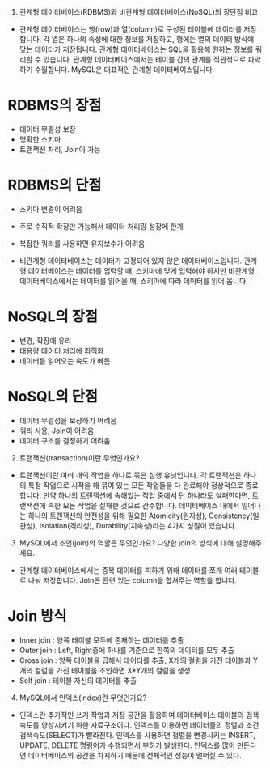 1. 관계형 데이터베이스(RDBMS)와 비관계형 데이터베이스(NoSQL)의 장단점 비교

- 관계형 데이터베이스는 행(row)과 열(column)로 구성된 테이블에 데이터를 저장합니다. 각 열은 하나의 속성에 대한 정보를 저장하고, 행에는 열의 데이터 방식에 맞는 데이터가 저장됩니다. 관계형 데이터베이스는 SQL을 활용해 원하는 정보를 쿼리할 수 있습니다. 관계형 데이터베이스에서는 테이블 간의 관계를 직관적으로 파악하기 수월합니다. MySQL은 대표적인 관계형 데이터베이스입니다.

# RDBMS의 장점
- 데이터 무결성 보장
- 명확한 스키마
- 트랜잭션 처리, Join이 가능
# RDBMS의 단점
- 스키마 변경이 어려움
- 주로 수직적 확장만 가능해서 데이터 처리량 성장에 한계
- 복잡한 쿼리를 사용하면 유지보수가 어려움

- 비관계형 데이터베이스는 데이터가 고정되어 있지 않은 데이터베이스입니다. 관계형 데이터베이스는 데이터를 입력할 때, 스키마에 맞게 입력해야 하지만 비관계형 데이터베이스에서는 데이터를 읽어올 때, 스키마에 따라 데이터를 읽어 옵니다.

# NoSQL의 장점
- 변경, 확장에 유리
- 대용량 데이터 처리에 최적화
- 데이터를 읽어오는 속도가 빠름
# NoSQL의 단점
- 데이터 무결성을 보장하기 어려움
- 쿼리 사용, Join이 어려움
- 데이터 구조를 결정하기 어려움

2. 트랜잭션(transaction)이란 무엇인가요?

- 트랜잭션이란 여러 개의 작업을 하나로 묶은 실행 유닛입니다. 각 트랜잭션은 하나의 특정 작업으로 시작을 해 묶여 있는 모든 작업들을 다 완료해야 정상적으로 종료합니다. 만약 하나의 트랜잭션에 속해있는 작업 중에서 단 하나라도 실패한다면, 트랜잭션에 속한 모든 작업을 실패한 것으로 간주합니다. 데이터베이스 내에서 일어나는 하나의 트랜잭션의 안전성을 위해 필요한 Atomicity(원자성), Consistency(일관성), Isolation(격리성), Durability(지속성)라는 4가지 성질이 있습니다.

3. MySQL에서 조인(join)의 역할은 무엇인가요? 다양한 join의 방식에 대해 설명해주세요.

- 관계형 데이터베이스에서는 중복 데이터를 피하기 위해 데이터를 쪼개 여러 테이블로 나눠 저장합니다. Join은 관련 있는 column을 합쳐주는 역할을 합니다.
# Join 방식
- Inner join : 양쪽 테이블 모두에 존재하는 데이터를 추출
- Outer join : Left, Right중에 하나를 기준으로 한쪽의 데이터를 모두 추출
- Cross join : 양쪽 테이블을 곱해서 데이터를 추출, X개의 컬럼을 가진 테이블과 Y개의 컬럼을 가진 테이블을 조인하면 X*Y개의 컬럼을 생성
- Self join : 테이블 자신의 데이터를 추출 

4. MySQL에서 인덱스(index)란 무엇인가요?

- 인덱스란 추가적인 쓰기 작업과 저장 공간을 활용하여 데이터베이스 테이블의 검색 속도를 향상시키기 위한 자료구조이다. 인덱스를 이용하면 데이터들의 정렬과 조건 검색속도(SELECT)가 빨라진다. 인덱스를 사용하면 정렬을 변경시키는 INSERT, UPDATE, DELETE 명령어가 수행되면서 부하가 발생한다. 인덱스를 많이 만든다면 데이터베이스의 공간을 차지하기 때문에 전체적인 성능이 떨어질 수 있다.
